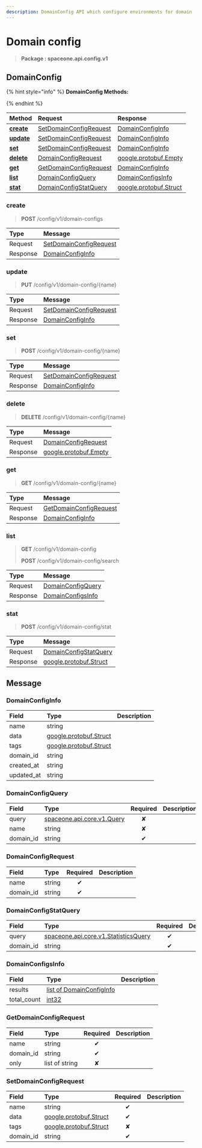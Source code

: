 ```yaml
---
description: DomainConfig API which configure environments for domain
---
```

# Domain config

>  **Package : spaceone.api.config.v1**

## DomainConfig

{% hint style="info" %}
**DomainConfig Methods:**

{%  endhint %}


| Method | Request | Response |
| :----- | :-------- | :-------- |
| [**create**](domain-config.md#create)|   [SetDomainConfigRequest](domain-config.md#setdomainconfigrequest) |   [DomainConfigInfo](domain-config.md#domainconfiginfo) |
| [**update**](domain-config.md#update)|   [SetDomainConfigRequest](domain-config.md#setdomainconfigrequest) |   [DomainConfigInfo](domain-config.md#domainconfiginfo) |
| [**set**](domain-config.md#set)|   [SetDomainConfigRequest](domain-config.md#setdomainconfigrequest) |   [DomainConfigInfo](domain-config.md#domainconfiginfo) |
| [**delete**](domain-config.md#delete)|   [DomainConfigRequest](domain-config.md#domainconfigrequest) |  [google.protobuf.Empty](https://github.com/protocolbuffers/protobuf/blob/master/src/google/protobuf/empty.proto)|
| [**get**](domain-config.md#get)|   [GetDomainConfigRequest](domain-config.md#getdomainconfigrequest) |   [DomainConfigInfo](domain-config.md#domainconfiginfo) |
| [**list**](domain-config.md#list)|   [DomainConfigQuery](domain-config.md#domainconfigquery) |   [DomainConfigsInfo](domain-config.md#domainconfigsinfo) |
| [**stat**](domain-config.md#stat)|   [DomainConfigStatQuery](domain-config.md#domainconfigstatquery) |  [google.protobuf.Struct](https://github.com/protocolbuffers/protobuf/blob/master/src/google/protobuf/struct.proto)| 
 

 
### create
> **POST** /config/v1/domain-configs
>


| Type | Message |
| :--- | :--- |
| Request | [SetDomainConfigRequest](domain-config.md#setdomainconfigrequest) |
| Response |  [DomainConfigInfo](domain-config.md#domainconfiginfo)  |
 
 

 
### update
> **PUT** /config/v1/domain-config/{name}
>


| Type | Message |
| :--- | :--- |
| Request | [SetDomainConfigRequest](domain-config.md#setdomainconfigrequest) |
| Response |  [DomainConfigInfo](domain-config.md#domainconfiginfo)  |
 
 

 
### set
> **POST** /config/v1/domain-config/{name}
>


| Type | Message |
| :--- | :--- |
| Request | [SetDomainConfigRequest](domain-config.md#setdomainconfigrequest) |
| Response |  [DomainConfigInfo](domain-config.md#domainconfiginfo)  |
 
 

 
### delete
> **DELETE** /config/v1/domain-config/{name}
>


| Type | Message |
| :--- | :--- |
| Request | [DomainConfigRequest](domain-config.md#domainconfigrequest) |
| Response | [google.protobuf.Empty](https://github.com/protocolbuffers/protobuf/blob/master/src/google/protobuf/empty.proto) |
 
 

 
### get
> **GET** /config/v1/domain-config/{name}
>


| Type | Message |
| :--- | :--- |
| Request | [GetDomainConfigRequest](domain-config.md#getdomainconfigrequest) |
| Response |  [DomainConfigInfo](domain-config.md#domainconfiginfo)  |
 
 

 
### list
> **GET** /config/v1/domain-config
>
> **POST** /config/v1/domain-config/search



| Type | Message |
| :--- | :--- |
| Request | [DomainConfigQuery](domain-config.md#domainconfigquery) |
| Response |  [DomainConfigsInfo](domain-config.md#domainconfigsinfo)  |
 
 

 
### stat
> **POST** /config/v1/domain-config/stat
>


| Type | Message |
| :--- | :--- |
| Request | [DomainConfigStatQuery](domain-config.md#domainconfigstatquery) |
| Response | [google.protobuf.Struct](https://github.com/protocolbuffers/protobuf/blob/master/src/google/protobuf/struct.proto) |


## 

## Message

### DomainConfigInfo
| Field | Type |  Description |
| :--- | :--- | :--- |
| name |string | |
| data |[google.protobuf.Struct](https://github.com/protocolbuffers/protobuf/blob/master/src/google/protobuf/struct.proto) | |
| tags |[google.protobuf.Struct](https://github.com/protocolbuffers/protobuf/blob/master/src/google/protobuf/struct.proto) | |
| domain_id |string | |
| created_at |string | |
| updated_at |string | |

### DomainConfigQuery
| Field | Type | Required | Description |
| :--- | :--- | :---: | :--- |
| query |[spaceone.api.core.v1.Query](https://spaceone-dev.gitbook.io/api-reference/common-v1/search-query)|✘| |
| name |string|✘| |
| domain_id |string|✔| |

### DomainConfigRequest
| Field | Type | Required | Description |
| :--- | :--- | :---: | :--- |
| name |string|✔| |
| domain_id |string|✔| |

### DomainConfigStatQuery
| Field | Type | Required | Description |
| :--- | :--- | :---: | :--- |
| query |[spaceone.api.core.v1.StatisticsQuery](https://spaceone-dev.gitbook.io/api-reference/common-v1/statistics-query)|✔| |
| domain_id |string|✔| |

### DomainConfigsInfo
| Field | Type |  Description |
| :--- | :--- | :--- |
| results |[list of DomainConfigInfo](domain-config.md#domainconfiginfo) | |
| total_count |[int32](https://github.com/protocolbuffers/protobuf/blob/master/src/google/protobuf/type.proto) | |

### GetDomainConfigRequest
| Field | Type | Required | Description |
| :--- | :--- | :---: | :--- |
| name |string|✔| |
| domain_id |string|✔| |
| only |list of string|✘| |

### SetDomainConfigRequest
| Field | Type | Required | Description |
| :--- | :--- | :---: | :--- |
| name |string|✔| |
| data |[google.protobuf.Struct](https://github.com/protocolbuffers/protobuf/blob/master/src/google/protobuf/struct.proto)|✔| |
| tags |[google.protobuf.Struct](https://github.com/protocolbuffers/protobuf/blob/master/src/google/protobuf/struct.proto)|✘| |
| domain_id |string|✔| |
